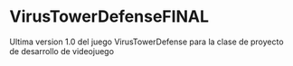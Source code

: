 # VirusTowerDefenseFINAL
Ultima version 1.0 del juego VirusTowerDefense para la clase de proyecto de desarrollo de videojuego
